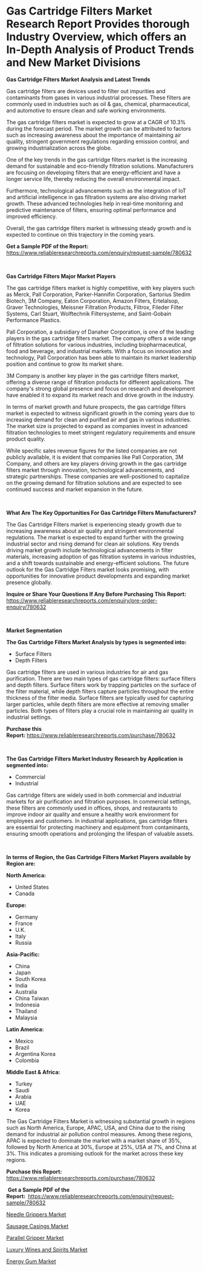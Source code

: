 <p><h1>Gas Cartridge Filters Market Research Report Provides thorough Industry Overview, which offers an In-Depth Analysis of Product Trends and New Market Divisions</h1></p><p><strong>Gas Cartridge Filters Market Analysis and Latest Trends</strong></p>
<p><p>Gas cartridge filters are devices used to filter out impurities and contaminants from gases in various industrial processes. These filters are commonly used in industries such as oil & gas, chemical, pharmaceutical, and automotive to ensure clean and safe working environments.</p><p>The gas cartridge filters market is expected to grow at a CAGR of 10.3% during the forecast period. The market growth can be attributed to factors such as increasing awareness about the importance of maintaining air quality, stringent government regulations regarding emission control, and growing industrialization across the globe.</p><p>One of the key trends in the gas cartridge filters market is the increasing demand for sustainable and eco-friendly filtration solutions. Manufacturers are focusing on developing filters that are energy-efficient and have a longer service life, thereby reducing the overall environmental impact.</p><p>Furthermore, technological advancements such as the integration of IoT and artificial intelligence in gas filtration systems are also driving market growth. These advanced technologies help in real-time monitoring and predictive maintenance of filters, ensuring optimal performance and improved efficiency.</p><p>Overall, the gas cartridge filters market is witnessing steady growth and is expected to continue on this trajectory in the coming years.</p></p>
<p><strong>Get a Sample PDF of the Report:&nbsp;</strong> <a href="https://www.reliableresearchreports.com/enquiry/request-sample/780632">https://www.reliableresearchreports.com/enquiry/request-sample/780632</a></p>
<p>&nbsp;</p>
<p><strong>Gas Cartridge Filters Major Market Players</strong></p>
<p><p>The gas cartridge filters market is highly competitive, with key players such as Merck, Pall Corporation, Parker-Hannifin Corporation, Sartorius Stedim Biotech, 3M Company, Eaton Corporation, Amazon Filters, Ertelalsop, Graver Technologies, Meissner Filtration Products, Filtrox, Fileder Filter Systems, Carl Stuart, Wolftechnik Filtersysteme, and Saint-Gobain Performance Plastics.</p><p>Pall Corporation, a subsidiary of Danaher Corporation, is one of the leading players in the gas cartridge filters market. The company offers a wide range of filtration solutions for various industries, including biopharmaceutical, food and beverage, and industrial markets. With a focus on innovation and technology, Pall Corporation has been able to maintain its market leadership position and continue to grow its market share.</p><p>3M Company is another key player in the gas cartridge filters market, offering a diverse range of filtration products for different applications. The company's strong global presence and focus on research and development have enabled it to expand its market reach and drive growth in the industry.</p><p>In terms of market growth and future prospects, the gas cartridge filters market is expected to witness significant growth in the coming years due to increasing demand for clean and purified air and gas in various industries. The market size is projected to expand as companies invest in advanced filtration technologies to meet stringent regulatory requirements and ensure product quality.</p><p>While specific sales revenue figures for the listed companies are not publicly available, it is evident that companies like Pall Corporation, 3M Company, and others are key players driving growth in the gas cartridge filters market through innovation, technological advancements, and strategic partnerships. These companies are well-positioned to capitalize on the growing demand for filtration solutions and are expected to see continued success and market expansion in the future.</p></p>
<p>&nbsp;</p>
<p><strong>What Are The Key Opportunities For Gas Cartridge Filters Manufacturers?</strong></p>
<p><p>The Gas Cartridge Filters market is experiencing steady growth due to increasing awareness about air quality and stringent environmental regulations. The market is expected to expand further with the growing industrial sector and rising demand for clean air solutions. Key trends driving market growth include technological advancements in filter materials, increasing adoption of gas filtration systems in various industries, and a shift towards sustainable and energy-efficient solutions. The future outlook for the Gas Cartridge Filters market looks promising, with opportunities for innovative product developments and expanding market presence globally.</p></p>
<p><strong>Inquire or Share Your Questions If Any Before Purchasing This Report:</strong> <a href="https://www.reliableresearchreports.com/enquiry/pre-order-enquiry/780632">https://www.reliableresearchreports.com/enquiry/pre-order-enquiry/780632</a></p>
<p>&nbsp;</p>
<p><strong>Market Segmentation</strong></p>
<p><strong>The Gas Cartridge Filters Market Analysis by types is segmented into:</strong></p>
<p><ul><li>Surface Filters</li><li>Depth Filters</li></ul></p>
<p><p>Gas cartridge filters are used in various industries for air and gas purification. There are two main types of gas cartridge filters: surface filters and depth filters. Surface filters work by trapping particles on the surface of the filter material, while depth filters capture particles throughout the entire thickness of the filter media. Surface filters are typically used for capturing larger particles, while depth filters are more effective at removing smaller particles. Both types of filters play a crucial role in maintaining air quality in industrial settings.</p></p>
<p><strong>Purchase this Report:&nbsp;</strong><a href="https://www.reliableresearchreports.com/purchase/780632">https://www.reliableresearchreports.com/purchase/780632</a></p>
<p>&nbsp;</p>
<p><strong>The Gas Cartridge Filters Market Industry Research by Application is segmented into:</strong></p>
<p><ul><li>Commercial</li><li>Industrial</li></ul></p>
<p><p>Gas cartridge filters are widely used in both commercial and industrial markets for air purification and filtration purposes. In commercial settings, these filters are commonly used in offices, shops, and restaurants to improve indoor air quality and ensure a healthy work environment for employees and customers. In industrial applications, gas cartridge filters are essential for protecting machinery and equipment from contaminants, ensuring smooth operations and prolonging the lifespan of valuable assets.</p></p>
<p>&nbsp;</p>
<p><strong>In terms of Region, the Gas Cartridge Filters Market Players available by Region are:</strong></p>
<p>
    <p> <strong> North America: </strong>
        <ul>
            <li>United States</li>
            <li>Canada</li>
        </ul>
        </p> 
    <p> <strong> Europe: </strong>
        <ul>
            <li>Germany</li>
            <li>France</li>
            <li>U.K.</li>
            <li>Italy</li>
            <li>Russia</li>
        </ul>
        </p> 
    <p> <strong> Asia-Pacific: </strong>
        <ul>
            <li>China</li>
            <li>Japan</li>
            <li>South Korea</li>
            <li>India</li>
            <li>Australia</li>
            <li>China Taiwan</li>
            <li>Indonesia</li>
            <li>Thailand</li>
            <li>Malaysia</li>
        </ul>
        </p> 
    <p> <strong> Latin America: </strong>
        <ul>
            <li>Mexico</li>
            <li>Brazil</li>
            <li>Argentina Korea</li>
            <li>Colombia</li>
        </ul>
        </p> 
    <p> <strong> Middle East & Africa: </strong>
        <ul>
            <li>Turkey</li>
            <li>Saudi</li>
            <li>Arabia</li>
            <li>UAE</li>
            <li>Korea</li>
        </ul>
    </p>
    </p>
<p><p>The Gas Cartridge Filters Market is witnessing substantial growth in regions such as North America, Europe, APAC, USA, and China due to the rising demand for industrial air pollution control measures. Among these regions, APAC is expected to dominate the market with a market share of 35%, followed by North America at 30%, Europe at 25%, USA at 7%, and China at 3%. This indicates a promising outlook for the market across these key regions.</p></p>
<p><strong>Purchase this Report: </strong><a href="https://www.reliableresearchreports.com/purchase/780632">https://www.reliableresearchreports.com/purchase/780632</a></p>
<p>&nbsp;<strong>Get a Sample PDF of the Report:&nbsp;&nbsp;</strong><a href="https://www.reliableresearchreports.com/enquiry/request-sample/780632">https://www.reliableresearchreports.com/enquiry/request-sample/780632</a></p>
<p><strong></strong></p>
<p><p><a href="https://medium.com/@ericahamill/decoding-needle-grippers-market-metrics-market-share-trends-and-growth-patterns-6f0a9d9eb666">Needle Grippers Market</a></p><p><a href="https://medium.com/@beverlyfields2012/sausage-casings-market-analysis-its-cagr-market-segmentation-and-global-industry-overview-080513528260">Sausage Casings Market</a></p><p><a href="https://medium.com/@ericahamill/parallel-gripper-market-insight-market-trends-growth-forecasted-from-2024-to-2031-7f4f2eea0c48">Parallel Gripper Market</a></p><p><a href="https://medium.com/@christinaweber16/luxury-wines-and-spirits-market-size-and-market-trends-complete-industry-overview-2024-to-2031-32bf406aa253">Luxury Wines and Spirits Market</a></p><p><a href="https://medium.com/@beverlyfields2012/energy-gum-nbsp-market-focuses-on-market-share-size-and-projected-forecast-till-2031-6a9a0d8f8e32">Energy Gum Market</a></p></p>